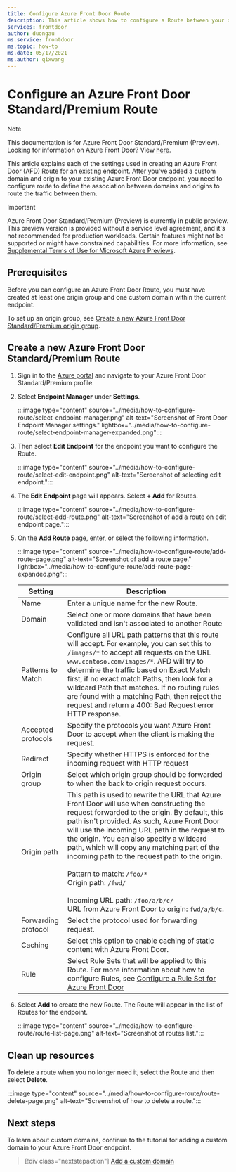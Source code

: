 ```yaml
---
title: Configure Azure Front Door Route
description: This article shows how to configure a Route between your domains and origin groups.
services: frontdoor
author: duongau
ms.service: frontdoor
ms.topic: how-to
ms.date: 05/17/2021
ms.author: qixwang
---
```


# Configure an Azure Front Door Standard/Premium Route

> [!Note]
> This documentation is for Azure Front Door Standard/Premium (Preview). Looking for information on Azure Front Door? View [here](../front-door-overview.md).

This article explains each of the settings used in creating an Azure Front Door (AFD) Route for an existing endpoint. After you've added a custom domain and origin to your existing Azure Front Door endpoint, you need to configure route to define the association between domains and origins to route the traffic between them.

> [!IMPORTANT]
> Azure Front Door Standard/Premium (Preview) is currently in public preview.
> This preview version is provided without a service level agreement, and it's not recommended for production workloads. Certain features might not be supported or might have constrained capabilities.
> For more information, see [Supplemental Terms of Use for Microsoft Azure Previews](https://azure.microsoft.com/support/legal/preview-supplemental-terms/).

## Prerequisites

Before you can configure an Azure Front Door Route, you must have created at least one origin group and one custom domain within the current endpoint. 

To set up an origin group, see [Create a new Azure Front Door Standard/Premium origin group](how-to-create-origin.md). 

## Create a new Azure Front Door Standard/Premium Route

1. Sign in to the [Azure portal](https://portal.azure.com) and navigate to your Azure Front Door Standard/Premium profile.

1. Select **Endpoint Manager** under **Settings**.
   
    :::image type="content" source="../media/how-to-configure-route/select-endpoint-manager.png" alt-text="Screenshot of Front Door Endpoint Manager settings." lightbox="../media/how-to-configure-route/select-endpoint-manager-expanded.png":::

1. Then select **Edit Endpoint** for the endpoint you want to configure the Route.
   
    :::image type="content" source="../media/how-to-configure-route/select-edit-endpoint.png" alt-text="Screenshot of selecting edit endpoint.":::

1. The **Edit Endpoint** page will appears. Select **+ Add** for Routes.
    
    :::image type="content" source="../media/how-to-configure-route/select-add-route.png" alt-text="Screenshot of add a route on edit endpoint page.":::    
    
1. On the **Add Route** page, enter, or select the following information.

    :::image type="content" source="../media/how-to-configure-route/add-route-page.png" alt-text="Screenshot of add a route page." lightbox="../media/how-to-configure-route/add-route-page-expanded.png"::: 

    | Setting | Description |
    | --- | --- |
    | Name | Enter a unique name for the new Route. |   
    | Domain| Select one or more domains that have been validated and isn't associated to another Route |
    | Patterns to Match  | Configure all URL path patterns that this route will accept. For example, you can set this to `/images/*` to accept all requests on the URL `www.contoso.com/images/*`. AFD will try to determine the traffic based on Exact Match first, if no exact match Paths, then look for a wildcard Path that matches. If no routing rules are found with a matching Path, then reject the request and return a 400: Bad Request error HTTP response. |
    | Accepted protocols | Specify the protocols you want Azure Front Door to accept when the client is making the request. |
    | Redirect | Specify whether HTTPS is enforced for the incoming request with HTTP request |
    | Origin group | Select which origin group should be forwarded to when the back to origin request occurs. |
    | Origin path | This path is used to rewrite the URL that Azure Front Door will use when constructing the request forwarded to the origin. By default, this path isn't provided. As such, Azure Front Door will use the incoming URL path in the request to the origin. You can also specify a wildcard path, which will copy any matching part of the incoming path to the request path to the origin. </br></br>Pattern to match: `/foo/*`</br>Origin path: `/fwd/`</br></br>Incoming URL path: `/foo/a/b/c/`</br>URL from Azure Front Door to origin: `fwd/a/b/c`. |
    | Forwarding protocol | Select the protocol used for forwarding request. |
    | Caching | Select this option to enable caching of static content with Azure Front Door. |
    | Rule | Select Rule Sets that will be applied to this Route. For more information about how to configure Rules, see [Configure a Rule Set for Azure Front Door](how-to-configure-rule-set.md) | 

1. Select **Add** to create the new Route. The Route will appear in the list of Routes for the endpoint.
    
    :::image type="content" source="../media/how-to-configure-route/route-list-page.png" alt-text="Screenshot of routes list.":::  
    
## Clean up resources

To delete a route when you no longer need it, select the Route and then select **Delete**. 

:::image type="content" source="../media/how-to-configure-route/route-delete-page.png" alt-text="Screenshot of how to delete a route.":::  

## Next steps
To learn about custom domains, continue to the tutorial for adding a custom domain to your Azure Front Door endpoint.

> [!div class="nextstepaction"]
> [Add a custom domain]()

